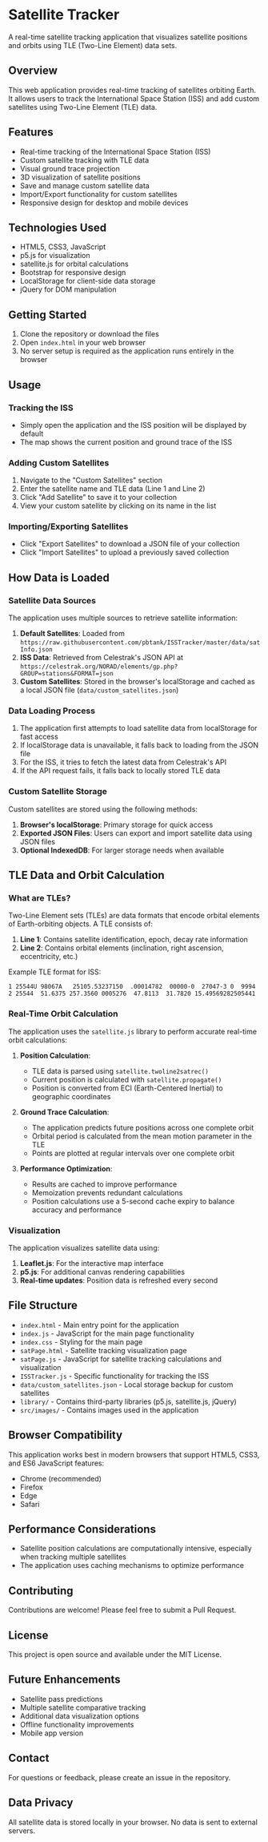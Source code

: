 # Satellite Tracker

A real-time satellite tracking application that visualizes satellite positions and orbits using TLE (Two-Line Element) data sets.

## Overview
This web application provides real-time tracking of satellites orbiting Earth. It allows users to track the International Space Station (ISS) and add custom satellites using Two-Line Element (TLE) data.

## Features
- Real-time tracking of the International Space Station (ISS)
- Custom satellite tracking with TLE data
- Visual ground trace projection
- 3D visualization of satellite positions
- Save and manage custom satellite data
- Import/Export functionality for custom satellites
- Responsive design for desktop and mobile devices

## Technologies Used
- HTML5, CSS3, JavaScript
- p5.js for visualization
- satellite.js for orbital calculations
- Bootstrap for responsive design
- LocalStorage for client-side data storage
- jQuery for DOM manipulation

## Getting Started
1. Clone the repository or download the files
2. Open `index.html` in your web browser
3. No server setup is required as the application runs entirely in the browser

## Usage
### Tracking the ISS
- Simply open the application and the ISS position will be displayed by default
- The map shows the current position and ground trace of the ISS

### Adding Custom Satellites
1. Navigate to the "Custom Satellites" section
2. Enter the satellite name and TLE data (Line 1 and Line 2)
3. Click "Add Satellite" to save it to your collection
4. View your custom satellite by clicking on its name in the list

### Importing/Exporting Satellites
- Click "Export Satellites" to download a JSON file of your collection
- Click "Import Satellites" to upload a previously saved collection

## How Data is Loaded

### Satellite Data Sources

The application uses multiple sources to retrieve satellite information:

1. **Default Satellites**: Loaded from `https://raw.githubusercontent.com/pbtank/ISSTracker/master/data/satInfo.json`
2. **ISS Data**: Retrieved from Celestrak's JSON API at `https://celestrak.org/NORAD/elements/gp.php?GROUP=stations&FORMAT=json`
3. **Custom Satellites**: Stored in the browser's localStorage and cached as a local JSON file (`data/custom_satellites.json`)

### Data Loading Process

1. The application first attempts to load satellite data from localStorage for fast access
2. If localStorage data is unavailable, it falls back to loading from the JSON file
3. For the ISS, it tries to fetch the latest data from Celestrak's API
4. If the API request fails, it falls back to locally stored TLE data

### Custom Satellite Storage

Custom satellites are stored using the following methods:

1. **Browser's localStorage**: Primary storage for quick access
2. **Exported JSON Files**: Users can export and import satellite data using JSON files
3. **Optional IndexedDB**: For larger storage needs when available

## TLE Data and Orbit Calculation

### What are TLEs?

Two-Line Element sets (TLEs) are data formats that encode orbital elements of Earth-orbiting objects. A TLE consists of:

1. **Line 1**: Contains satellite identification, epoch, decay rate information
2. **Line 2**: Contains orbital elements (inclination, right ascension, eccentricity, etc.)

Example TLE format for ISS:
```
1 25544U 98067A   25105.53237150  .00014782  00000-0  27047-3 0  9994
2 25544  51.6375 257.3560 0005276  47.8113  31.7820 15.49569282505441
```

### Real-Time Orbit Calculation

The application uses the `satellite.js` library to perform accurate real-time orbit calculations:

1. **Position Calculation**: 
   - TLE data is parsed using `satellite.twoline2satrec()`
   - Current position is calculated with `satellite.propagate()`
   - Position is converted from ECI (Earth-Centered Inertial) to geographic coordinates

2. **Ground Trace Calculation**:
   - The application predicts future positions across one complete orbit
   - Orbital period is calculated from the mean motion parameter in the TLE
   - Points are plotted at regular intervals over one complete orbit

3. **Performance Optimization**:
   - Results are cached to improve performance
   - Memoization prevents redundant calculations
   - Position calculations use a 5-second cache expiry to balance accuracy and performance

### Visualization

The application visualizes satellite data using:

1. **Leaflet.js**: For the interactive map interface
2. **p5.js**: For additional canvas rendering capabilities
3. **Real-time updates**: Position data is refreshed every second

## File Structure
- `index.html` - Main entry point for the application
- `index.js` - JavaScript for the main page functionality
- `index.css` - Styling for the main page
- `satPage.html` - Satellite tracking visualization page
- `satPage.js` - JavaScript for satellite tracking calculations and visualization
- `ISSTracker.js` - Specific functionality for tracking the ISS
- `data/custom_satellites.json` - Local storage backup for custom satellites
- `library/` - Contains third-party libraries (p5.js, satellite.js, jQuery)
- `src/images/` - Contains images used in the application

## Browser Compatibility
This application works best in modern browsers that support HTML5, CSS3, and ES6 JavaScript features:
- Chrome (recommended)
- Firefox
- Edge
- Safari

## Performance Considerations
- Satellite position calculations are computationally intensive, especially when tracking multiple satellites
- The application uses caching mechanisms to optimize performance

## Contributing
Contributions are welcome! Please feel free to submit a Pull Request.

## License
This project is open source and available under the MIT License.

## Future Enhancements
- Satellite pass predictions
- Multiple satellite comparative tracking
- Additional data visualization options
- Offline functionality improvements
- Mobile app version

## Contact
For questions or feedback, please create an issue in the repository.

## Data Privacy

All satellite data is stored locally in your browser. No data is sent to external servers.